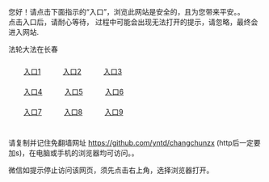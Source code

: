 您好！请点击下面指示的“入口”，浏览此网站是安全的，且为您带来平安。。 <br/>
点击入口后，请耐心等待， 过程中可能会出现无法打开的提示，请忽略，最终会进入网站. </br>

法轮大法在长春<br/>
<div style="padding:10px"><a style="margin:20px" target="_blank" href="https://d1bg4yjvs5zs00.cloudfront.net/2Qpsp?myysy" id="ccLink1" rel="nofollow">入口1</a> <a target="_blank" style="margin:20px" href="https://d14igke7u4uhxg.cloudfront.net/2Qpsp?eiolib" id="ccLink2" rel="nofollow">入口2</a> <a style="margin:20px" target="_blank" href="https://d3qk8bh0g8f4j0.cloudfront.net/2Qpsp?ehljt" id="ccLink3" rel="nofollow">入口3</a></div>

<div style="padding:10px" ><a style="margin:20px" target="_blank" href="https://d1bg4yjvs5zs00.cloudfront.net/2Qpsp?myysy" id="ccLink4" rel="nofollow">入口4</a> <a style="margin:20px" href="https://d14igke7u4uhxg.cloudfront.net/2Qpsp?eiolib" target="_blank" id="ccLink5" rel="nofollow">入口5</a> <a style="margin:20px" href="https://d3qk8bh0g8f4j0.cloudfront.net/2Qpsp?ehljt" target="_blank" id="ccLink6" rel="nofollow">入口6</a></div>

<div style="padding:10px"><a style="margin:20px" target="_blank" href="https://d1bg4yjvs5zs00.cloudfront.net/2Qpsp?myysy" id="ccLink7" rel="nofollow">入口7</a> <a style="margin:20px" href="https://d14igke7u4uhxg.cloudfront.net/2Qpsp?eiolib" target="_blank" id="ccLink8" rel="nofollow">入口8</a> <a style="margin:20px" target="_blank" href="https://d3qk8bh0g8f4j0.cloudfront.net/2Qpsp?ehljt" id="ccLink9" rel="nofollow">入口9</a></div>

<br/>



请复制并记住免翻墙网址 https://github.com/yntd/changchunzx (http后一定要加s)，在电脑或手机的浏览器均可访问。。<br/>

微信如提示停止访问该网页，须先点击右上角，选择浏览器打开。
